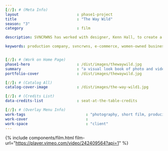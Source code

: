 ```yaml
---
[//]: # (Meta Info)
layout 							: phase1-project
title 							: "The Way Wild"
season: "3"
category						: film

description: SVNCRWNS has worked with designer, Kenn Hall, to create a lookbook and fashion film for new collection.

keywords: production company, svncrwns, e-commerce, women-owned businesses, creative team, consulting, business operations, launch my brand, manage my brand, photography, videography, special projects


[//]: # (Work on Home Page)
phase1-hero                     : /dist/images/thewaywild.jpg
summary                         : "a visual look book of photo and video for client"
portfolio-cover 				: /dist/images/thewaywild.jpg

[//]: # (Catalog All)
catalog-cover-image				: /dist/images/the-way-wild1.jpg

[//]: # (Credits List)
data-credits-list 				: seat-at-the-table-credits

[//]: # (Overlay Menu Info)
work-tags 							: "photography, short film, producing, creative direction"
work-cover							:
work-space 							: "client"
---
```

{% include components/film.html film-url="https://player.vimeo.com/video/242409564?api=1" %}
